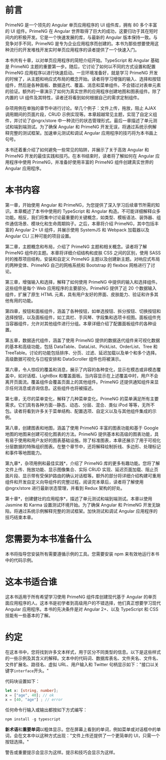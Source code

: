 # 前言

PrimeNG 是一个领先的 Angular 单页应用程序的 UI 组件库，拥有 80 多个丰富的 UI 组件。PrimeNG 在 Angular 世界取得了巨大的成功，这要归功于其在短时间内的积极开发。它是一个快速发展的库，与最新的 Angular 版本保持一致。与竞争对手不同，PrimeNG 是专为企业应用程序而创建的。本书为那些想要使用这种流行的开发堆栈开发实时单页应用程序的读者提供了一个快速入门。

本书共有十章，以对单页应用程序的简短介绍开始。TypeScript 和 Angular 基础是 PrimeNG 主题的重要第一步。随后，它讨论了如何以不同的方式设置和配置 PrimeNG 应用程序以进行快速启动。一旦环境准备好，就是学习 PrimeNG 开发的时候了，从主题和响应式布局的概念开始。读者将学习增强的输入、选择和按钮组件，然后是各种面板、数据迭代、覆盖、消息和菜单组件。不会错过对表单元素的验证。额外的一章演示了如何为真实世界的应用程序创建地图和图表组件。除了内置的 UI 组件及其特性，读者还将看到如何根据自己的需求定制组件。

杂项用例在单独的章节中进行讨论。举几个例子：文件上传，拖放，阻止 AJAX 调用期间的页面片段，CRUD 示例实现等。本章超越常见主题，实现了自定义组件，并讨论了@ngrx/store 中一种流行的状态管理形式。最后一章描述了单元测试和端到端测试。为了确保 Angular 和 PrimeNG 开发无误，将通过系统示例解释完整的测试框架。加速单元测试和调试 Angular 应用程序的技巧将为本书画上句号。

本书还着重介绍了如何避免一些常见的陷阱，并展示了关于高效 Angular 和 PrimeNG 开发的最佳实践和技巧。在本书结束时，读者将了解如何在 Angular 应用程序中使用 PrimeNG，并准备好使用丰富的 PrimeNG 组件创建真实世界的 Angular 应用程序。

# 本书内容

第一章，开始使用 Angular 和 PrimeNG，为您提供了深入学习后续章节所需的知识。本章概述了本书中使用的 TypeScript 和 Angular 构造。不可能详细解释众多功能。相反，我们将集中讨论最重要的关键概念，如类型、模板语法、装饰器、组件通信场景、模块化和生命周期钩子。之后，本章将介绍 PrimeNG，其中包括丰富的 Angular 2+ UI 组件，并展示使用 SystemJS 和 Webpack 加载器以及 Angular CLI 三种可能的项目设置。

第二章，主题概念和布局，介绍了 PrimeNG 主题和相关概念。读者将了解 PrimeNG 组件的主题。本章将详细介绍结构和皮肤 CSS 之间的区别，使用 SASS 时的推荐项目结构，安装和自定义 PrimeNG 主题以及创建新主题。对响应式布局的两种变体、PrimeNG 自己的网格系统和 Bootstrap 的 flexbox 网格进行了讨论。

第三章，增强输入和选择，解释了如何使用 PrimeNG 中提供的输入和选择组件。这些组件是每个 Web 应用程序的主要部分。PrimeNG 提供了近 20 个数据输入组件，扩展了原生 HTML 元素，具有用户友好的界面、皮肤能力、验证和许多其他有用的功能。

第四章，按钮和面板组件，涵盖了各种按钮，如单选按钮、拆分按钮、切换按钮和选择按钮，以及面板组件，如工具栏、手风琴、字段集和选项卡视图。面板组件充当容器组件，允许对其他组件进行分组。本章详细介绍了配置面板组件的各种设置。

第五章，数据迭代组件，涵盖了使用 PrimeNG 提供的数据迭代组件来可视化数据的基本和高级功能，包括 DataTable、DataList、PickList、OrderList、Tree 和 TreeTable。讨论的功能包括排序、分页、过滤、延迟加载以及单个和多个选择。高级数据可视化与日程安排和 DataScroller 组件也将被演示。

第六章，令人惊叹的覆盖和消息，展示了内容的各种变化，显示在模态或非模态覆盖中，如对话框、LightBox 和覆盖面板。当内容显示在上述覆盖中时，用户不会离开页面流。覆盖组件会覆盖页面上的其他组件。PrimeNG 还提供通知组件来显示任何消息或咨询信息。这些组件也将被描述。

第七章，无尽的菜单变化，解释了几种菜单变化。PrimeNG 的菜单满足所有主要需求。它们具有各种方面--静态、动态、分层、混合、类似 iPod 等等，无所不包。读者将看到许多关于菜单结构、配置选项、自定义以及与其他组件集成的示例。

第八章，创建图表和地图，涵盖了使用 PrimeNG 丰富的图表功能和基于 Google 地图的地图来创建可视化图表的方法。PrimeNG 提供基本和高级的图表功能，具有易于使用和用户友好的图表基础设施。除了标准图表，本章还展示了用于可视化分层数据的特殊组织图表。在整个章节中，还将解释绘制折线、多边形、处理标记和事件等地图能力。

第九章*，杂项用例和最佳实践*，介绍了 PrimeNG 库的更多有趣功能。您将了解文件上传、拖放功能、显示图像集合、实际 CRUD 实现、延迟页面加载、阻止页面片段、显示带有受保护路由的确认对话框等。额外的部分将详细介绍构建可重用组件和开发自定义向导组件的完整过程。阅读完本章后，读者将了解使用@ngrx/store 进行最新状态管理，并看到 Redux 架构的好处。

第十章*，创建健壮的应用程序*，描述了单元测试和端到端测试。本章以使用 Jasmine 和 Karma 设置测试环境开始。为了确保 Angular 和 PrimeNG 开发无缺陷，将通过系统示例解释完整的测试框架。加快测试和调试 Angular 应用程序的技巧结束本章。

# 您需要为本书准备什么

本书将指导您安装所有需要遵循示例的工具。您需要安装 npm 来有效地运行本书中的代码示例。

# 这本书适合谁

这本书适用于所有希望学习使用 PrimeNG 组件库创建现代基于 Angular 的单页面应用程序的人。这本书是初学者到高级用户的不错选择，他们真正想要学习现代 Angular 应用程序。本书的先决条件是对 Angular 2+、以及 TypeScript 和 CSS 技能有一些基本的了解。

# 约定

在这本书中，您将找到许多文本样式，用于区分不同类型的信息。以下是这些样式的一些示例及其含义的解释。文本中的代码词、数据库表名、文件夹名、文件名、文件扩展名、路径名、虚拟 URL、用户输入和 Twitter 句柄显示如下："接口以关键字`interface`开头。"

代码块设置如下：

```ts
let x: [string, number];
x = ["age", 40]; // ok
x = [40, "age"] ; // error

```

任何命令行输入或输出都按如下方式编写：

```ts
npm install -g typescript

```

**新术语**和**重要单词**以粗体显示。您在屏幕上看到的单词，例如菜单或对话框中的单词，会在文本中以这种方式出现："文件上传还提供了一个更简单的 UI，只需一个按钮选择。"

警告或重要提示会显示为这样。提示和技巧会显示为这样。
